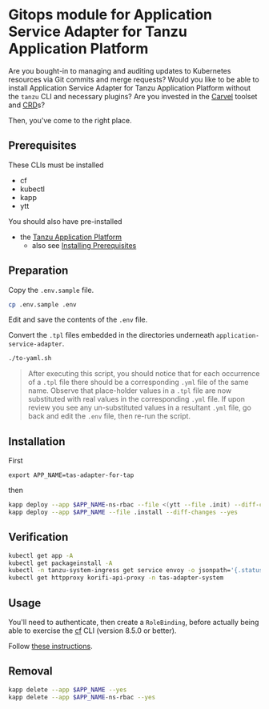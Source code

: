 # Gitops module for Application Service Adapter for Tanzu Application Platform

Are you bought-in to managing and auditing updates to Kubernetes resources via Git commits and merge requests?
Would you like to be able to install Application Service Adapter for Tanzu Application Platform without the `tanzu` CLI and necessary plugins?
Are you invested in the [Carvel](https://carvel.dev/) toolset and [CRD](https://carvel.dev/kapp-controller/docs/latest/app-spec/)s?

Then, you've come to the right place.


## Prerequisites

These CLIs must be installed

* cf
* kubectl
* kapp
* ytt

You should also have pre-installed

* the [Tanzu Application Platform](../application-platform)
  * also see [Installing Prerequisites](https://docs-staging.vmware.com/en/Application-Service-Adapter-for-VMware-Tanzu-Application-Platform/1.0/tas-adapter/GUID-install-prerequisites.html#installing-prerequisites-0)


## Preparation

Copy the `.env.sample` file.

```bash
cp .env.sample .env
```

Edit and save the contents of the `.env` file.

Convert the `.tpl` files embedded in the directories underneath `application-service-adapter`.

```bash
./to-yaml.sh
```
> After executing this script, you should notice that for each occurrence of a `.tpl` file there should be a corresponding `.yml` file of the same name.  Observe that place-holder values in a `.tpl` file are now substituted with real values in the corresponding `.yml` file.  If upon review you see any un-substituted values in a resultant `.yml` file, go back and edit the `.env` file, then re-run the script.


## Installation

First

```
export APP_NAME=tas-adapter-for-tap
```

then

```bash
kapp deploy --app $APP_NAME-ns-rbac --file <(ytt --file .init) --diff-changes --yes
kapp deploy --app $APP_NAME --file .install --diff-changes --yes
```


## Verification

```bash
kubectl get app -A
kubectl get packageinstall -A
kubectl -n tanzu-system-ingress get service envoy -o jsonpath='{.status.loadBalancer.ingress[*].ip}'
kubectl get httpproxy korifi-api-proxy -n tas-adapter-system
```


## Usage

You'll need to authenticate, then create a `RoleBinding`, before actually being able to exercise the [cf](https://docs.cloudfoundry.org/cf-cli/install-go-cli.html) CLI (version 8.5.0 or better).

Follow [these instructions](https://docs-staging.vmware.com/en/Application-Service-Adapter-for-VMware-Tanzu-Application-Platform/1.0/tas-adapter/GUID-install.html#assign-the-admin-role-to-a-user).


## Removal

```bash
kapp delete --app $APP_NAME --yes
kapp delete --app $APP_NAME-ns-rbac --yes
```

